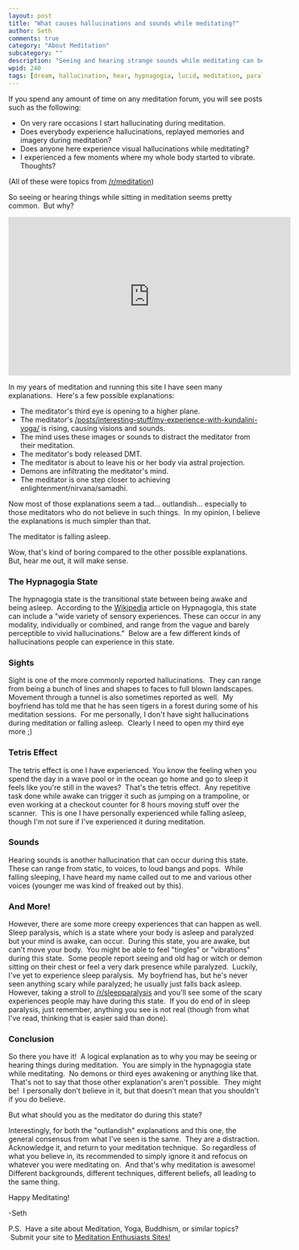 ```yaml
---
layout: post
title: "What causes hallucinations and sounds while meditating?"
author: Seth
comments: true
category: "About Meditation"
subcategory: ""
description: "Seeing and hearing strange sounds while meditating can be concerning.  Is there an explanation?"
wpid: 240
tags: [dream, hallucination, hear, hypnagogia, lucid, meditation, paralysis, see, sleep, sounds, state, video, YouTube]
---
```


If you spend any amount of time on any meditation forum, you will see posts such as the following:

* On very rare occasions I start hallucinating during meditation.
* Does everybody experience hallucinations, replayed memories and imagery during meditation?
* Does anyone here experience visual hallucinations while meditating?
* I experienced a few moments where my whole body started to vibrate. Thoughts?

(All of these were topics from [/r/meditation](http://old.reddit.com/r/meditation))

So seeing or hearing things while sitting in meditation seems pretty common.  But why?

<!--more-->

<iframe src="https://www.youtube.com/embed/MYb8Qk-YGpA" width="560" height="315" frameborder="0" allowfullscreen="allowfullscreen"></iframe>

In my years of meditation and running this site I have seen many explanations.  Here's a few possible explanations:

 * The meditator's third eye is opening to a higher plane.
 * The meditator's [/posts/interesting-stuff/my-experience-with-kundalini-yoga/](Kundalini) is rising, causing visions and sounds.
 * The mind uses these images or sounds to distract the meditator from their meditation.
 * The meditator's body released DMT.
 * The meditator is about to leave his or her body via astral projection.
 * Demons are infiltrating the meditator's mind.
 * The meditator is one step closer to achieving enlightenment/nirvana/samadhi.

Now most of those explanations seem a tad... outlandish... especially to those meditators who do not believe in such things.  In my opinion, I believe the explanations is much simpler than that.

The meditator is falling asleep.

Wow, that's kind of boring compared to the other possible explanations.  But, hear me out, it will make sense.

### The Hypnagogia State

The hypnagogia state is the transitional state between being awake and being asleep.  According to the [Wikipedia](https://en.wikipedia.org/wiki/Hypnagogia) article on Hypnagogia, this state can include a "wide variety of sensory experiences. These can occur in any modality, individually or combined, and range from the vague and barely perceptible to vivid hallucinations."  Below are a few different kinds of hallucinations people can experience in this state.

### Sights

Sight is one of the more commonly reported hallucinations.  They can range from being a bunch of lines and shapes to faces to full blown landscapes.  Movement through a tunnel is also sometimes reported as well.  My boyfriend has told me that he has seen tigers in a forest during some of his meditation sessions.  For me personally, I don't have sight hallucinations during meditation or falling asleep.  Clearly I need to open my third eye more ;)

### Tetris Effect

The tetris effect is one I have experienced. You know the feeling when you spend the day in a wave pool or in the ocean go home and go to sleep it feels like you're still in the waves?  That's the tetris effect.  Any repetitive task done while awake can trigger it such as jumping on a trampoline, or even working at a checkout counter for 8 hours moving stuff over the scanner.  This is one I have personally experienced while falling asleep, though I'm not sure if I've experienced it during meditation.

### Sounds

Hearing sounds is another hallucination that can occur during this state.  These can range from static, to voices, to loud bangs and pops.  While falling sleeping, I have heard my name called out to me and various other voices (younger me was kind of freaked out by this).

### And More!

However, there are some more creepy experiences that can happen as well. Sleep paralysis, which is a state where your body is asleep and paralyzed but your mind is awake, can occur.  During this state, you are awake, but can't move your body.  You might be able to feel "tingles" or "vibrations" during this state.  Some people report seeing and old hag or witch or demon sitting on their chest or feel a very dark presence while paralyzed.  Luckily, I've yet to experience sleep paralysis.  My boyfriend has, but he's never seen anything scary while paralyzed; he usually just falls back asleep.  However, taking a stroll to [/r/sleepparalysis](https://old.reddit.com/r/sleepparalysis) and you'll see some of the scary experiences people may have during this state.  If you do end of in sleep paralysis, just remember, anything you see is not real (though from what I've read, thinking that is easier said than done).

### Conclusion

So there you have it!  A logical explanation as to why you may be seeing or hearing things during meditation.  You are simply in the hypnagogia state while meditating.  No demons or third eyes awakening or anything like that.  That's not to say that those other explanation's aren't possible.  They might be!  I personally don't believe in it, but that doesn't mean that you shouldn't if you do believe.

But what should you as the meditator do during this state?

Interestingly, for both the "outlandish" explanations and this one, the general consensus from what I've seen is the same.  They are a distraction.  Acknowledge it, and return to your meditation technique.  So regardless of what you believe in, its recommended to simply ignore it and refocus on whatever you were meditating on.  And that's why meditation is awesome!  Different backgrounds, different techniques, different beliefs, all leading to the same thing.

Happy Meditating!

-Seth

P.S.  Have a site about Meditation, Yoga, Buddhism, or similar topics?  Submit your site to [Meditation Enthusiasts Sites!](https://sites.meditationenthusiasts.org/)
